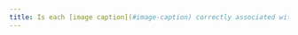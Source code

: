 ```yaml
---
title: Is each [image caption](#image-caption) correctly associated with the corresponding image if necessary?
---
```


